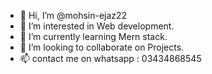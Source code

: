 - 👋 Hi, I’m @mohsin-ejaz22
- 👀 I’m interested in Web development.
- 🌱 I’m currently learning Mern stack.
- 💞️ I’m looking to collaborate on Projects.
- 📫 contact me on whatsapp : 03434868545


<!---
mohsin-ejaz22/mohsin-ejaz22 is a ✨ special ✨ repository because its `README.md` (this file) appears on your GitHub profile.
You can click the Preview link to take a look at your changes.
--->
